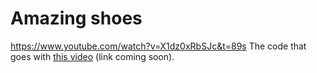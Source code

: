 # Amazing shoes
https://www.youtube.com/watch?v=X1dz0xRbSJc&t=89s
The code that goes with [this video](#) (link coming soon).
